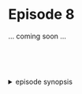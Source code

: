 Episode 8
=========

… coming soon …

<style>details {margin-top:2cm} details>p {margin:0 1ex;font-size:36pt}</style>

<details><summary>episode synopsis</summary><p>❓❓❓</p></details>
